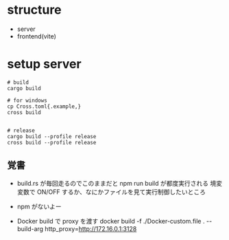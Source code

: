 # structure

- server
- frontend(vite)

# setup server

```
# build
cargo build

# for windows
cp Cross.toml{.example,}
cross build


# release
cargo build --profile release
cross build --profile release
```

## 覚書

- build.rs が毎回走るのでこのままだと npm run build が都度実行される
  境変変数で ON/OFF するか、なにかファイルを見て実行制御したいところ

- npm がないよー

- Docker build で proxy を渡す
  docker build -f ./Docker-custom.file . --build-arg http_proxy=http://172.16.0.1:3128
